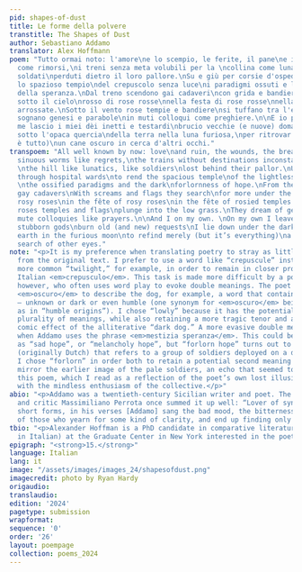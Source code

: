 ```yaml
---
pid: shapes-of-dust
title: Le forme della polvere
transtitle: The Shapes of Dust
author: Sebastiano Addamo
translator: Alex Hoffmann
poem: "Tutto ormai noto: l'amore\ne lo scempio, le ferite, il pane\ne i vermi sinuosi
  come rimorsi,\ni treni senza meta volubili per la \ncollina come lunatici, come
  soldati\nperduti dietro il loro pallore.\nSu e giù per corsie d'ospedali\nfendere
  lo spazioso tempio\ndel crepuscolo senza luce\ni paradigmi ossuti e l'oscura\nmestizia
  della speranza.\nDal treno scendono gai cadaveri\ncon grida e bandiere ne cercano\naltri
  sotto il cielo\nrosso di rose rosse\nnella festa di rose rosse\nnella festa di tempie
  arrossate.\nSotto il vento rose tempie e bandiere\nsi tuffano tra l'erba bassa.\nSi
  sognano genesi e parabole\nin muti colloqui come preghiere.\n\nE io per me.\nPer
  me lascio i miei dèi inetti e testardi\nbrucio vecchie (e nuove) domande\nmi ristendo
  sotto l'opaca quercia\ndella terra nella luna furiosa,\nper ritrovar soltanto (ma
  è tutto)\nun cane oscuro in cerca d'altri occhi."
transpoem: "All well known by now: love\nand ruin, the wounds, the bread\nand the
  sinuous worms like regrets,\nthe trains without destinations inconstant through
  \nthe hill like lunatics, like soldiers\nlost behind their pallor.\nUp and down
  through hospital wards\nto rend the spacious temple\nof the lightless crepuscule
  \nthe ossified paradigms and the dark\nforlornness of hope.\nFrom the train descend
  gay cadavers\nWith screams and flags they search\nfor more under the sky\nred with
  rosy roses\nin the fête of rosy roses\nin the fête of rosied temples.\nIn the wind
  roses temples and flags\nplunge into the low grass.\nThey dream of genesis and parables\nin
  mute colloquies like prayers.\n\nAnd I on my own. \nOn my own I leave my inept and
  stubborn gods\nburn old (and new) requests\nI lie down under the dark oak\nof the
  earth in the furious moon\nto refind merely (but it’s everything)\na lowly dog in
  search of other eyes."
note: "<p>It is my preference when translating poetry to stray as little as possible
  from the original text. I prefer to use a word like “crepuscule” instead of the
  more common “twilight,” for example, in order to remain in closer proximity to the
  Italian <em>crepusculo</em>. This task is made more difficult by a poet like Addamo,
  however, who often uses word play to evoke double meanings. The poet uses the adjective
  <em>oscuro</em> to describe the dog, for example, a word that contains many meanings
  — unknown or dark or even humble (one synonym for <em>oscuro</em> being <em>umile</em>,
  as in “humble origins”). I chose “lowly” because it has the potential to evoke a
  plurality of meanings, while also retaining a more tragic tenor and avoiding the
  comic effect of the alliterative “dark dog.” A more evasive double meaning occurs
  when Addamo uses the phrase <em>mestizia speranza</em>. This could be translated
  as “sad hope”, or “melancholy hope”, but “forlorn hope” turns out to be a phrase
  (originally Dutch) that refers to a group of soldiers deployed on a dangerous mission.
  I chose “forlorn” in order both to retain a potential second meaning and also to
  mirror the earlier image of the pale soldiers, an echo that seemed to fit well in
  this poem, which I read as a reflection of the poet’s own lost illusions in contrast
  with the mindless enthusiasm of the collective.</p>"
abio: "<p>Addamo was a twentieth-century Sicilian writer and poet. The Italian playwright
  and critic Massimiliano Perrota once summed it up well: “Lover of synthesis and
  short forms, in his verses [Addamo] sang the bad mood, the bitterness, the fury
  of those who yearn for some kind of clarity, and end up finding only negative truths…”</p>"
tbio: "<p>Alexander Hoffman is a PhD candidate in comparative literature (with a specialization
  in Italian) at the Graduate Center in New York interested in the poetics of pessimism.</p>"
epigraph: "<strong>15.</strong>"
language: Italian
lang: it
image: "/assets/images/images_24/shapesofdust.png"
imagecredit: photo by Ryan Hardy
origaudio:
translaudio:
edition: '2024'
pagetype: submission
wrapformat:
sequence: '0'
order: '26'
layout: poempage
collection: poems_2024
---
```

